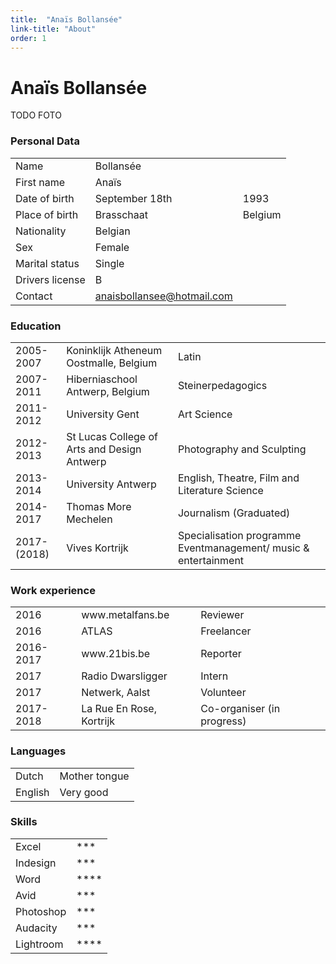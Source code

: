```yaml
---
title:  "Anaïs Bollansée"
link-title: "About"
order: 1
---
```


# Anaïs Bollansée

TODO FOTO

### Personal Data

<table>
	<tr>
		<td>Name</td>
		<td>Bollansée</td>
	</tr>
	<tr>
		<td>First name</td>
		<td>Anaïs</td>
	</tr>
	<tr>
		<td>Date of birth</td>
		<td>September 18th</td>
		<td>1993</td>
	</tr>
	<tr>
		<td>Place of birth</td>
		<td>Brasschaat</td>
		<td>Belgium</td>
	</tr>
	<tr>
		<td>Nationality</td>
		<td>Belgian</td>
	</tr>
	<tr>
		<td>Sex</td>
		<td>Female</td>
	</tr>
	<tr>
		<td>Marital status</td>
		<td>Single</td>
	</tr>
	<tr>
		<td>Drivers license</td>
		<td>B</td>
	</tr>
	<tr>
		<td>Contact</td>
		<td><a href="mailto:anaisbollansee@hotmail.com">anaisbollansee@hotmail.com</a></td>
	</tr>
</table>


### Education

<table>
	<tr>
		<td>2005-2007</td>
		<td>Koninklijk Atheneum Oostmalle, 		Belgium</td>
		<td>Latin</td>
	</tr>
	<tr>
		<td>2007-2011</td>
		<td>Hiberniaschool Antwerp, Belgium</td>
		<td>Steinerpedagogics</td>
	</tr>
	<tr>
		<td>2011-2012</td>
		<td>University Gent</td>
		<td>Art Science</td>
	</tr>
	<tr>
		<td>2012-2013</td>
		<td>St Lucas College of Arts and Design 		Antwerp</td>
		<td>Photography and Sculpting</td>
	</tr>
	<tr>
		<td>2013-2014</td>
		<td>University Antwerp</td>
		<td>English, Theatre, Film and 			Literature Science</td>
	</tr>
	<tr>
		<td>2014-2017</td>
		<td>Thomas More Mechelen</td>
		<td>Journalism (Graduated)</td>
	</tr>
	<tr>
		<td>2017-(2018)</td>
		<td>Vives Kortrijk</td>
		<td>Specialisation programme 				Eventmanagement/ music & 				entertainment</td>
	</tr>
</table>


 

### Work experience

<table>
	<tr>
		<td>2016</td>
		<td>www.metalfans.be</td>
		<td>Reviewer</td>
	</tr>
	<tr>
		<td>2016</td>
		<td>ATLAS</td>
		<td>Freelancer</td>
	</tr>
	<tr>
		<td>2016-2017</td>
		<td>www.21bis.be</td>
		<td>Reporter</td>
	</tr>
	<tr>
		<td>2017</td>
		<td>Radio Dwarsligger</td>
		<td>Intern</td>
	</tr>
	<tr>
		<td>2017</td>
		<td>Netwerk, Aalst</td>
		<td>Volunteer</td>
	</tr>
	<tr>
		<td>2017-2018</td>
		<td>La Rue En Rose, Kortrijk</td>
		<td>Co-organiser (in progress)</td>
	</tr>
</table>

### Languages

<table>
	<tr>
		<td>Dutch</td>
		<td>Mother tongue</td>
	</tr>
	<tr>
		<td>English</td>
		<td>Very good</td>
	</tr>
</table>
### Skills

<table>
	<tr>
		<td>Excel</td>
		<td>***</td>
	</tr>
	<tr>
		<td>Indesign</td>
		<td>***</td>
	</tr>
	<tr>
		<td>Word</td>
		<td>****</td>
	</tr>
	<tr>
		<td>Avid</td>
		<td>***</td>
	</tr>
	<tr>
		<td>Photoshop</td>
		<td>***</td>
	</tr>
	<tr>
		<td>Audacity</td>
		<td>***</td>
	</tr>
	<tr>
		<td>Lightroom</td>
		<td>****</td>
	</tr>
</table>
